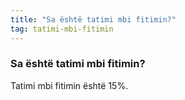 ```yaml
---
title: "Sa është tatimi mbi fitimin?"
tag: tatimi-mbi-fitimin
---
```


### Sa është tatimi mbi fitimin?

Tatimi mbi fitimin është 15%.
